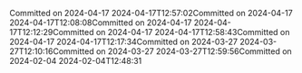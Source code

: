 Committed on 2024-04-17 2024-04-17T12:57:02Committed on 2024-04-17 2024-04-17T12:08:08Committed on 2024-04-17 2024-04-17T12:12:29Committed on 2024-04-17 2024-04-17T12:58:43Committed on 2024-04-17 2024-04-17T12:17:34Committed on 2024-03-27 2024-03-27T12:10:16Committed on 2024-03-27 2024-03-27T12:59:56Committed on 2024-02-04 2024-02-04T12:48:31